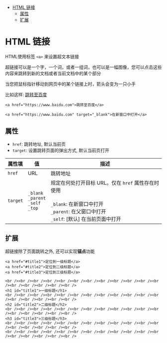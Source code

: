 <!--
 * @Author: shenxh
 * @Date: 2021-12-13 16:46:52
 * @LastEditors: shenxh
 * @LastEditTime: 2021-12-13 16:46:52
 * @Description: HTML 链接
-->

<!-- TOC -->

- [HTML 链接](#html-链接)
  - [属性](#属性)
  - [扩展](#扩展)

<!-- /TOC -->

# HTML 链接
HTML使用标签 `<a>` 来设置超文本链接

超链接可以是一个字，一个词，或者一组词，也可以是一幅图像，您可以点击这些内容来跳转到新的文档或者当前文档中的某个部分

当您把鼠标指针移动到网页中的某个链接上时，箭头会变为一只小手

比如这样: [跳转至百度](https://www.baidu.com/)
```
<a href="https://www.baidu.com">跳转至百度</a>

<a href="https://www.baidu.com" target="_blank">在新窗口中打开</a>
```

## 属性
+ `href`: 跳转地址, 默认当前页
+ `target`: 设置跳转页面的弹出方式, 默认当前页打开

|属性填|值|描述|
|-|-|-|
|`href`|URL|跳转地址|
|`target`|`_blank`<br />`_parent`<br />`_self`<br />`_top`|规定在何处打开目标 URL。仅在 `href` 属性存在时使用<br /><br />`_blank`: 在新窗口中打开<br />`_parent`: 在父窗口中打开<br />`_self`: [默认] 在当前页面中打开

## 扩展
超链接除了页面跳转之外, 还可以实现**锚点**功能
```
<a href="#title1">定位到一级标题</a>
<a href="#title2">定位到二级标题</a>
<a href="#title3">定位到三级标题</a>

<br /><br /><br /><br /><br /><br /><br /><br /><br /><br /><br /><br /><br /><br /><br /><br /><br />
<h1 id="title1">一级标题</h1>
<br /><br /><br /><br /><br /><br /><br /><br /><br /><br /><br /><br /><br /><br /><br /><br /><br />
<h2 id="title2">二级标题</h2>
<br /><br /><br /><br /><br /><br /><br /><br /><br /><br /><br /><br /><br /><br /><br /><br /><br />
<h3 id="title3">三级标题</h3>
<br /><br /><br /><br /><br /><br /><br /><br /><br /><br /><br /><br /><br /><br /><br /><br /><br />
<br /><br /><br /><br /><br /><br /><br /><br /><br /><br /><br /><br /><br /><br /><br /><br /><br />
```
